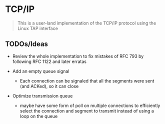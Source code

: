 # TCP/IP

> This is a user-land implementation of the TCP/IP protocol using the Linux TAP interface


## TODOs/Ideas

<!-- - Have a single outgoing queue that handles both normal transmissions and retransmissions, so we eliminate an additional thread
    - Each segment would have a RTO with new segments have RTO = 0, while retransmitted segments would have a non-zero RTO (increasing with each retransmission).
    - Insertions should be sorted by RTO (insertion sort should not be so computationally expensive...) -->

- Review the whole implementation to fix mistakes of RFC 793 by following RFC 1122 and later erratas

- Add an empty queue signal
    - Each connection can be signaled that all the segments were sent (and ACKed), so it can close
- Optimize transmission queue
    - maybe have some form of poll on multiple connections to efficiently select the connection and segment to transmit instead of using a loop on the queue

